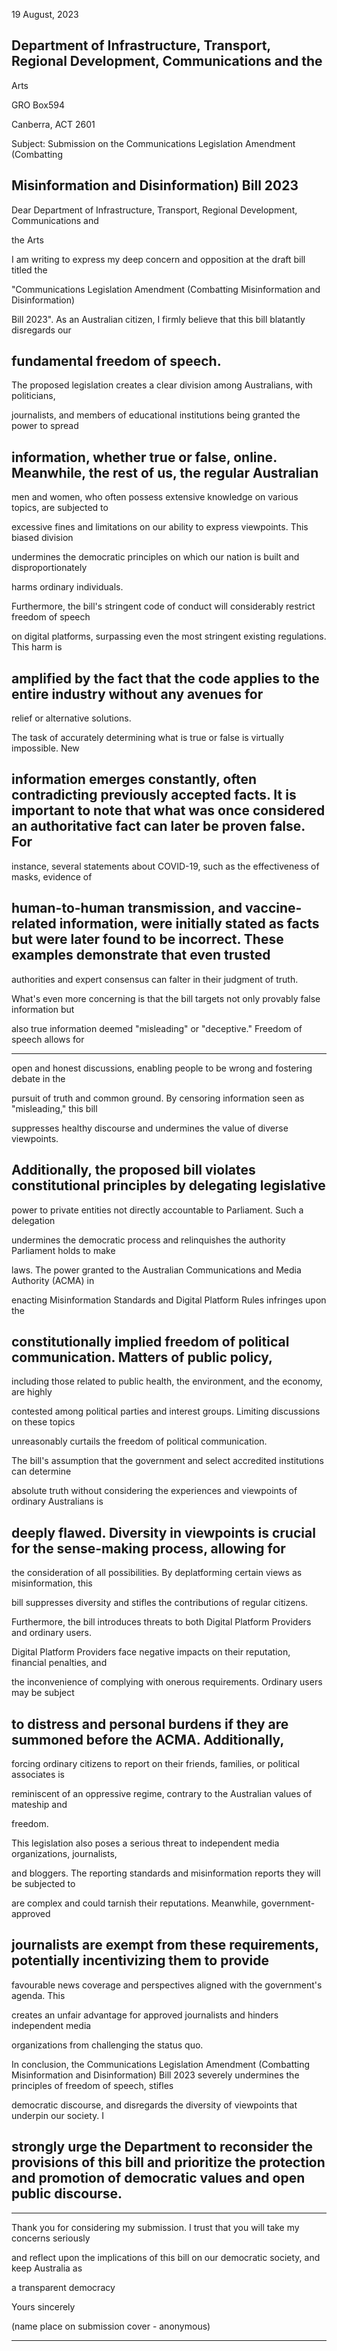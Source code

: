 19 August, 2023

## Department of Infrastructure, Transport, Regional Development, Communications and the

Arts

GRO Box594

Canberra, ACT 2601

Subject: Submission on the Communications Legislation Amendment (Combatting
## Misinformation and Disinformation) Bill 2023

Dear Department of Infrastructure, Transport, Regional Development, Communications and

the Arts

I am writing to express my deep concern and opposition at the draft bill titled the

"Communications Legislation Amendment (Combatting Misinformation and Disinformation)

Bill 2023". As an Australian citizen, I firmly believe that this bill blatantly disregards our

## fundamental freedom of speech.

The proposed legislation creates a clear division among Australians, with politicians,

journalists, and members of educational institutions being granted the power to spread

## information, whether true or false, online. Meanwhile, the rest of us, the regular Australian

men and women, who often possess extensive knowledge on various topics, are subjected to

excessive fines and limitations on our ability to express viewpoints. This biased division

undermines the democratic principles on which our nation is built and disproportionately

harms ordinary individuals.

Furthermore, the bill's stringent code of conduct will considerably restrict freedom of speech

on digital platforms, surpassing even the most stringent existing regulations. This harm is

## amplified by the fact that the code applies to the entire industry without any avenues for

relief or alternative solutions.

The task of accurately determining what is true or false is virtually impossible. New
## information emerges constantly, often contradicting previously accepted facts. It is important to note that what was once considered an authoritative fact can later be proven false. For

instance, several statements about COVID-19, such as the effectiveness of masks, evidence of
## human-to-human transmission, and vaccine-related information, were initially stated as facts but were later found to be incorrect. These examples demonstrate that even trusted
 authorities and expert consensus can falter in their judgment of truth.

What's even more concerning is that the bill targets not only provably false information but

also true information deemed "misleading" or "deceptive." Freedom of speech allows for


-----

open and honest discussions, enabling people to be wrong and fostering debate in the

pursuit of truth and common ground. By censoring information seen as "misleading," this bill

suppresses healthy discourse and undermines the value of diverse viewpoints.

## Additionally, the proposed bill violates constitutional principles by delegating legislative
 power to private entities not directly accountable to Parliament. Such a delegation

undermines the democratic process and relinquishes the authority Parliament holds to make

laws. The power granted to the Australian Communications and Media Authority (ACMA) in

enacting Misinformation Standards and Digital Platform Rules infringes upon the
## constitutionally implied freedom of political communication. Matters of public policy,
 including those related to public health, the environment, and the economy, are highly

contested among political parties and interest groups. Limiting discussions on these topics

unreasonably curtails the freedom of political communication.

The bill's assumption that the government and select accredited institutions can determine

absolute truth without considering the experiences and viewpoints of ordinary Australians is

## deeply flawed. Diversity in viewpoints is crucial for the sense-making process, allowing for

the consideration of all possibilities. By deplatforming certain views as misinformation, this

bill suppresses diversity and stifles the contributions of regular citizens.

Furthermore, the bill introduces threats to both Digital Platform Providers and ordinary users.

Digital Platform Providers face negative impacts on their reputation, financial penalties, and

the inconvenience of complying with onerous requirements. Ordinary users may be subject
## to distress and personal burdens if they are summoned before the ACMA. Additionally,

forcing ordinary citizens to report on their friends, families, or political associates is

reminiscent of an oppressive regime, contrary to the Australian values of mateship and

freedom.

This legislation also poses a serious threat to independent media organizations, journalists,

and bloggers. The reporting standards and misinformation reports they will be subjected to

are complex and could tarnish their reputations. Meanwhile, government-approved
## journalists are exempt from these requirements, potentially incentivizing them to provide
favourable news coverage and perspectives aligned with the government's agenda. This

creates an unfair advantage for approved journalists and hinders independent media

organizations from challenging the status quo.

In conclusion, the Communications Legislation Amendment (Combatting Misinformation and
Disinformation) Bill 2023 severely undermines the principles of freedom of speech, stifles

democratic discourse, and disregards the diversity of viewpoints that underpin our society. I
## strongly urge the Department to reconsider the provisions of this bill and prioritize the protection and promotion of democratic values and open public discourse.


-----

Thank you for considering my submission. I trust that you will take my concerns seriously

and reflect upon the implications of this bill on our democratic society, and keep Australia as

a transparent democracy

Yours sincerely

(name place on submission cover       - anonymous)


-----

